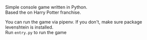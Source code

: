 Simple console game written in Python.<br>
Based the on Harry Potter franchise.


You can run the game via pipenv. If you don't, make sure package levenshtein is installed.<br>
Run `entry.py` to run the game